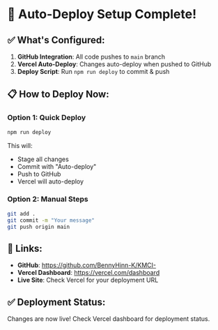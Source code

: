 # 🚀 Auto-Deploy Setup Complete!

## ✅ What's Configured:

1. **GitHub Integration**: All code pushes to `main` branch
2. **Vercel Auto-Deploy**: Changes auto-deploy when pushed to GitHub
3. **Deploy Script**: Run `npm run deploy` to commit & push

## 📋 How to Deploy Now:

### Option 1: Quick Deploy
```bash
npm run deploy
```
This will:
- Stage all changes
- Commit with "Auto-deploy"
- Push to GitHub
- Vercel will auto-deploy

### Option 2: Manual Steps
```bash
git add .
git commit -m "Your message"
git push origin main
```

## 🔗 Links:

- **GitHub**: https://github.com/BennyHinn-K/KMCI-
- **Vercel Dashboard**: https://vercel.com/dashboard
- **Live Site**: Check Vercel for your deployment URL

## ✅ Deployment Status:

Changes are now live! Check Vercel dashboard for deployment status.

